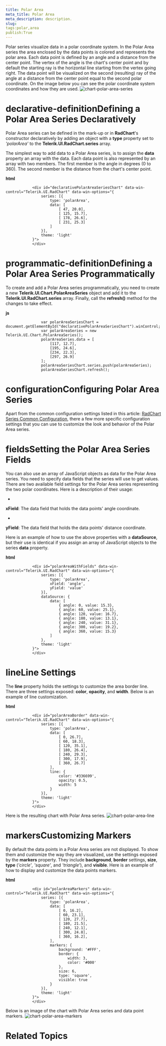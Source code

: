 ```yaml
---
title: Polar Area
meta_title: Polar Area
meta_description: description.
slug: 
tags:polar,area
publish:True
---
```



Polar series visualize data in a polar coordinate system. In the Polar Area series the area enclosed by the data points is colored and represents the polar area. 
        Each data point is defined by an angle and a distance from the center point. The vertex of the angle is the chart's center
        point and by default the starting ray is the horizontal line starting from the vertex going right. The data point will be visualized on the second
        (resulting) ray of the angle at a distance from the center point equal to the second polar coordinate. On the image below you can see the polar
        coordinate system coordinates and how they are used.
      ![chart-polar-area-series](../Media/Controls\Chart\chart-polar-area-series.png)

# declarative-definitionDefining a Polar Area Series Declaratively

Polar Area series can be defined in the mark-up or in __RadChart__'s constructor declaratively by adding an 
          object with a __type__ property set to *'polarArea'* to the 
          __Telerik.UI.RadChart.series__ array.
        

The simplest way to add data to a Polar Area series, is to assign the __data__ property an array with the data.
          Each data point is also represented by an array with two members. The first member is the angle in degrees (0 to 360). The second member
          is the distance from the chart's center point.
        


 __html__
    


				<div id="declarativePolarAreaSeriesChart" data-win-control="Telerik.UI.RadChart" data-win-options="{
					series: [{ 
						type: 'polarArea', 
						data: [
							[ 47, 20.0],
							[ 125, 15.7],
							[ 178, 26.6],
							[ 231, 25.3]
						]
					}],
	                theme: 'light'       
				}">
				</div>



# programmatic-definitionDefining a Polar Area Series Programmatically

To create and add a Polar Area series programmatically, you need to create a new __Telerik.UI.Chart.PolarAreaSeries__ 
          object and add it to the __Telerik.UI.RadChart.series__ array. Finally, call the __refresh()__ 
          method for the changes to take effect.
      


 __js__
    


				    var polarAreaSeriesChart = document.getElementById("declarativePolarAreaSeriesChart").winControl;
				    var polarAreaSeries = new Telerik.UI.Chart.PolarAreaSeries();
				    polarAreaSeries.data = [
						[117, 12.7],
						[195, 24.6],
						[234, 22.3],
	                    [297, 26.9]
				    ];
				    polarAreaSeriesChart.series.push(polarAreaSeries);
				    polarAreaSeriesChart.refresh();



# configurationConfiguring Polar Area Series

Apart from the common configuration settings listed in this article: 
          [RadChart Series Common Configuration](15e0c300-a141-495d-9355-3d2d35951bd4), 
          there a few more specific configuration settings that you can use to customize the look and behavior of the Polar Area series.
        

# fieldsSetting the Polar Area Series Fields

You can also use an array of JavaScript objects as data for the Polar Area series. You need to specify data 
              fields that the series will use to get values. There are two available field settings for the Polar Area series representing 
              the two polar coordinates. Here is a description of their usage:
            

* 

__xField__: The data field that holds the data points' angle coordinate.
                

* 

__yField__: The data field that holds the data points' distance coordinate.
                

Here is an example of how to use the above properties with a __dataSource__, but their use is identical if
              you assign an array of JavaScript objects to the series __data__ property.
            


 __html__
    


				<div id="polarAreaWithFields" data-win-control="Telerik.UI.RadChart" data-win-options="{
					series: [{ 
						type: 'polarArea',
	                    xField: 'angle',
	                    yField: 'value'
					}],
	                dataSource: {
	                    data: [
	                        { angle: 0, value: 15.3},
						    { angle: 60, value: 25.1},
						    { angle: 120, value: 16.7},
						    { angle: 180, value: 13.1},
						    { angle: 240, value: 31.1},
	                        { angle: 300, value: 19.2},
	                        { angle: 360, value: 15.3}
	                    ]
	                },
	                theme: 'light'       
				}">
				</div>



# lineLine Settings

The __line__ property holds the settings to customize the area border line. There are three settings exposed: 
              __color__, __opacity__, and __width__. Below is an example of line 
              customization.
            


 __html__
    


				<div id="polarAreaBorder" data-win-control="Telerik.UI.RadChart" data-win-options="{
					series: [{ 
						type: 'polarArea',
	                    data: [
							[ 0, 26.7],
							[ 60, 18.3],
							[ 120, 35.1],
							[ 180, 26.4],
							[ 240, 29.3],
	                        [ 300, 17.9],
	                        [ 360, 26.7]
						],
	                    line: {
	                        color: '#336699',
	                        opacity: 0.5,
	                        width: 5
	                    }
					}],
	                theme: 'light'       
				}">
				</div>



Here is the resulting chart with Polar Area series.
            ![chart-polar-area-line](../Media/Controls\Chart\chart-polar-area-line.png)

# markersCustomizing Markers

By default the data points in a Polar Area series are not displayed. To show them and customize the way they are visualized, use 
              the settings exposed by the __markers__ property. They include __background__, 
              __border__ settings, __size__, __type__ 
              (*'circle'*, *'square'*, and *'triangle'*), 
              and __visible__. Here is an example of how to display and customize the data points markers.
            


 __html__
    


				<div id="polarAreaMarkers" data-win-control="Telerik.UI.RadChart" data-win-options="{
					series: [{ 
						type: 'polarArea',
	                    data: [
							[ 0, 16.2],
							[ 60, 23.1],
							[ 120, 27.7],
							[ 180, 21.5],
							[ 240, 12.1],
	                        [ 300, 24.8],
	                        [ 360, 16.2],
						],
	                    markers: {
	                        background: '#FFF',
	                        border: {
	                            width: 3,
	                            color: '#000'
	                        },
	                        size: 6,
	                        type: 'square',
	                        visible: true
	                    }
					}],
	                theme: 'light'       
				}">
				</div>



Below is an image of the chart with Polar Area series and data point markers.
            ![chart-polar-area-markers](../Media/Controls\Chart\chart-polar-area-markers.png)

# Related Topics
